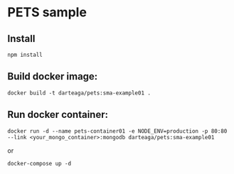 # PETS sample

## Install

`npm install`

## Build docker image:

`docker build -t darteaga/pets:sma-example01 .`

## Run docker container:

`docker run -d --name pets-container01 -e NODE_ENV=production -p 80:80 --link <your_mongo_container>:mongodb darteaga/pets:sma-example01`

or

`docker-compose up -d`
